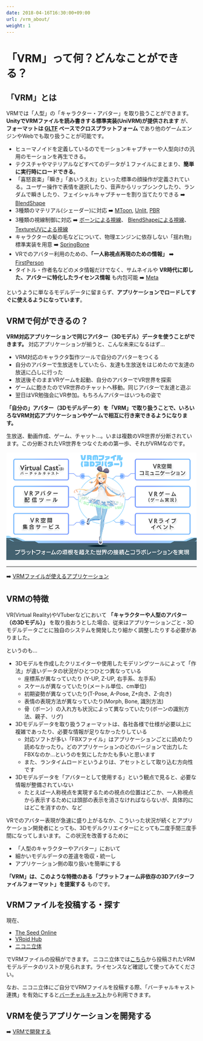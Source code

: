 ```yaml
---
date: 2018-04-16T16:30:00+09:00
url: /vrm_about/
weight: 1
---
```


# 「VRM」って何？どんなことができる？

## 「VRM」とは

VRMでは「人型」の「キャラクター・アバター」を取り扱うことができます。**UnityでVRMファイルを読み書きする標準実装(UniVRM)が提供されます** が、 **フォーマットは [GLTF](https://www.khronos.org/gltf/) ベースでクロスプラットフォーム** であり他のゲームエンジンやWebでも取り扱うことが可能です。

* ヒューマノイドを定義しているのでモーションキャプチャーや人型向けの汎用のモーションを再生できる。
* テクスチャやマテリアルなどすべてのデータが１ファイルにまとまり、**簡単に実行時にロードできる**。
* 「喜怒哀楽」「瞬き」「あいうえお」といった標準の顔操作が定義されている。ユーザー操作で表情を選択したり、音声からリップシンクしたり、ランダムで瞬きしたり、フェイシャルキャプチャーを割り当てたりできる ➡️ [BlendShape](/univrm/blendshape/univrm_blendshape)
* 3種類のマテリアル(シェーダー)に対応 ➡️ [MToon](/univrm/shaders/shader_mtoon), [Unlit](/univrm/shaders/univrm_unlit), [PBR](/univrm/shaders/univrm_standard)
* 3種類の視線制御に対応 ➡️ [ボーンによる視線](/univrm/lookat/lookat_bone)、 [BlendShapeによる視線](/univrm/lookat/lookat_blendshape)、 [TextureUVによる視線](/univrm/lookat/lookat_uv)
* キャラクターの髪の毛などについて、物理エンジンに依存しない「揺れ物」標準実装を用意 ➡️ [SpringBone](/univrm/springbone/univrm_secondary)
* VRでのアバター利用のための、**「一人称視点再現のための情報」** ➡️ [FirstPerson](/univrm/firstperson/univrm_firstperson)
* タイトル・作者名などのメタ情報だけでなく、サムネイルや **VR時代に即した、アバターに特化したライセンス情報** も内包可能 ➡️ [Meta](/vrm/vrm_meta)

というように単なるモデルデータに留まらず、**アプリケーションでロードしてすぐに使えるようになっています**。

## VRMで何ができるの？

**VRM対応アプリケーションで同じアバター（3Dモデル）データを使うことができます。**
対応アプリケーションが揃うと、こんな未来になるはず…

* VRM対応のキャラクタ製作ツールで自分のアバターをつくる
* 自分のアバターで生放送をしていたら、友達も生放送をはじめたので友達の放送に凸しに行った
* 放送後そのままVRゲームを起動、自分のアバターでVR世界を探索
* ゲームに飽きたのでVR世界のチャットへ移動。同じアバターで友達と遊ぶ
* 翌日はVR勉強会にVR参加。もちろんアバターはいつもの姿で

**「自分の」アバター（3Dモデルデータ）を「VRM」で取り扱うことで、いろいろなVRM対応アプリケーションやゲームで相互に行き来できるようになります。**

生放送、動画作成、ゲーム、チャット…。いまは複数のVR世界が分断されています。この分断されたVR世界をつなぐための第一歩、それがVRMなのです。

![VRM applications](/_static/images/vrm/VRM_WorldConnect_jp.png)

---

 ➡️ [VRMファイルが使えるアプリケーション](/vrm/vrm_applications)

## VRMの特徴

VR(Virtual Reality)やVTuberなどにおいて **「キャラクターや人型のアバター（の3Dモデル）」** を取り扱おうとした場合、従来はアプリケーションごと・3Dモデルデータごとに独自のシステムを開発したり細かく調整したりする必要がありました。

というのも…

* 3Dモデルを作成したクリエイターや使用したモデリングツールによって「作法」が違いデータの状況がひとつひとつ異なっている
	* 座標系が異なっていたり (Y-UP, Z-UP, 右手系、左手系)
	* スケールが異なっていたり(メートル単位、cm単位)
	* 初期姿勢が異なっていたり(T-Pose, A-Pose, Z+向き、Z-向き)
	* 表情の表現方法が異なっていたり(Morph, Bone, 識別方法)
	* 骨（ボーン）の入れ方も状況によって異なっていたり(ボーンの識別方法、親子、リグ)
* 3Dモデルデータを取り扱うフォーマットは、各社各様で仕様が必要以上に複雑であったり、必要な情報が足りなかったりしている
	* 対応ソフトが多い「FBXファイル」はアプリケーションごとに読めたり読めなかったり。どのアプリケーションのどのバージョンで出力したFBXなのか…というのを気にしたかたも多いと思います
	* また、ランタイムロードというよりは、アセットとして取り込む方向性です
* 3Dモデルデータを「アバターとして使用する」という観点で見ると、必要な情報が整備されていない
	* たとえば一人称視点を実現するための視点の位置はどこか、一人称視点から表示するためには頭部の表示を消さなければならないが、具体的にはどこを消すのか、など

VRでのアバター表現が急速に盛り上がるなか、こういった状況が続くとアプリケーション開発者にとっても、3Dモデルクリエイターにとっても二度手間三度手間になってしまいます。
この状況を改善するために

* 「人型のキャラクターやアバター」において
* 細かいモデルデータの差違を吸収・統一し
* アプリケーション側の取り扱いを簡単にする

**「VRM」は、このような特徴のある「プラットフォーム非依存の3Dアバターファイルフォーマット」を提案する** ものです。

## VRMファイルを投稿する・探す

現在、

* [The Seed Online](https://seed.online/)
* [VRoid Hub](https://hub.vroid.com/)
* [ニコニ立体](https://3d.nicovideo.jp/)

でVRMファイルの投稿ができます。
ニコニ立体では[こちら](https://3d.nicovideo.jp/search?word_type=tag&word=VRM)から投稿されたVRMモデルデータのリストが見られます。ライセンスなど確認して使ってみてください。

なお、ニコニ立体にご自分でVRMファイルを投稿する際、「バーチャルキャスト連携」を有効にすると[バーチャルキャスト](https://virtualcast.jp/)から利用できます。

## VRMを使うアプリケーションを開発する

 ➡️ [VRMで開発する](/vrm/vrm_development)
